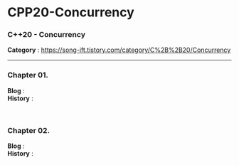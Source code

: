 # CPP20-Concurrency
<h3>C++20 - Concurrency</h3>

<b>Category</b> : https://song-ift.tistory.com/category/C%2B%2B20/Concurrency

<hr size="5">

<h3>Chapter 01. </h3>
<b>Blog</b> : 
<br><b>History</b> : 

<br><h3>Chapter 02. </h3>
<b>Blog</b> : 
<br><b>History</b> : 
